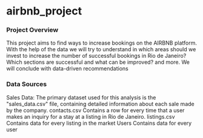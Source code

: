 # airbnb_project

### Project Overview
This project aims to find ways to increase bookings on the AIRBNB platform.
With the help of the data we will try to understand in which areas should we invest to increase the number of successful bookings in Rio de Janeiro? 
Which sections are successful and what can be improved? and more.
We will conclude with data-driven recommendations
### Data Sources
Sales Data: The primary dataset used for this analysis is the "sales_data.csv" file, containing detailed information about each sale made by the company.
contacts.csv​​
Contains a row for every time that a user makes an inquiry for a stay at a listing in Rio de Janeiro.
listings.csv
Contains data for every listing in the market
Users
Contains data for every user
